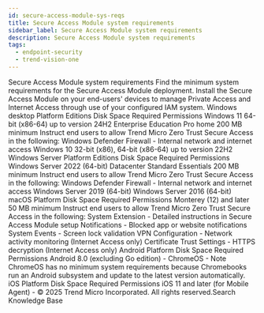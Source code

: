 ```yaml
---
id: secure-access-module-sys-reqs
title: Secure Access Module system requirements
sidebar_label: Secure Access Module system requirements
description: Secure Access Module system requirements
tags:
  - endpoint-security
  - trend-vision-one
---
```


 Secure Access Module system requirements Find the minimum system requirements for the Secure Access Module deployment. Install the Secure Access Module on your end-users' devices to manage Private Access and Internet Access through use of your configured IAM system. Windows desktop Platform Editions Disk Space Required Permissions Windows 11 64-bit (x86-64) up to version 24H2 Enterprise Education Pro home 200 MB minimum Instruct end users to allow Trend Micro Zero Trust Secure Access in the following: Windows Defender Firewall - Internal network and internet access Windows 10 32-bit (x86), 64-bit (x86-64) up to version 22H2 Windows Server Platform Editions Disk Space Required Permissions Windows Server 2022 (64-bit) Datacenter Standard Essentials 200 MB minimum Instruct end users to allow Trend Micro Zero Trust Secure Access in the following: Windows Defender Firewall - Internal network and internet access Windows Server 2019 (64-bit) Windows Server 2016 (64-bit) macOS Platform Disk Space Required Permissions Monterey (12) and later 50 MB minimum Instruct end users to allow Trend Micro Zero Trust Secure Access in the following: System Extension - Detailed instructions in Secure Access Module setup Notifications - Blocked app or website notifications System Events - Screen lock validation VPN Configuration - Network activity monitoring (Internet Access only) Certificate Trust Settings - HTTPS decryption (Internet Access only) Android Platform Disk Space Required Permissions Android 8.0 (excluding Go edition) - ChromeOS - Note ChromeOS has no minimum system requirements because Chromebooks run an Android subsystem and update to the latest version automatically. iOS Platform Disk Space Required Permissions iOS 11 and later (for Mobile Agent) - © 2025 Trend Micro Incorporated. All rights reserved.Search Knowledge Base
